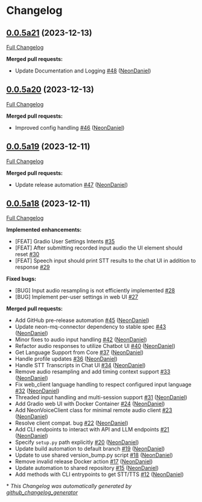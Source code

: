 # Changelog

## [0.0.5a21](https://github.com/NeonGeckoCom/neon-iris/tree/0.0.5a21) (2023-12-13)

[Full Changelog](https://github.com/NeonGeckoCom/neon-iris/compare/0.0.5a20...0.0.5a21)

**Merged pull requests:**

- Update Documentation and Logging [\#48](https://github.com/NeonGeckoCom/neon-iris/pull/48) ([NeonDaniel](https://github.com/NeonDaniel))

## [0.0.5a20](https://github.com/NeonGeckoCom/neon-iris/tree/0.0.5a20) (2023-12-13)

[Full Changelog](https://github.com/NeonGeckoCom/neon-iris/compare/0.0.5a19...0.0.5a20)

**Merged pull requests:**

- Improved config handling [\#46](https://github.com/NeonGeckoCom/neon-iris/pull/46) ([NeonDaniel](https://github.com/NeonDaniel))

## [0.0.5a19](https://github.com/NeonGeckoCom/neon-iris/tree/0.0.5a19) (2023-12-11)

[Full Changelog](https://github.com/NeonGeckoCom/neon-iris/compare/0.0.5a18...0.0.5a19)

**Merged pull requests:**

- Update release automation [\#47](https://github.com/NeonGeckoCom/neon-iris/pull/47) ([NeonDaniel](https://github.com/NeonDaniel))

## [0.0.5a18](https://github.com/NeonGeckoCom/neon-iris/tree/0.0.5a18) (2023-12-11)

[Full Changelog](https://github.com/NeonGeckoCom/neon-iris/compare/0.0.4...0.0.5a18)

**Implemented enhancements:**

- \[FEAT\] Gradio User Settings Intents [\#35](https://github.com/NeonGeckoCom/neon-iris/issues/35)
- \[FEAT\] After submitting recorded input audio the UI element should reset [\#30](https://github.com/NeonGeckoCom/neon-iris/issues/30)
- \[FEAT\] Speech input should print STT results to the chat UI in addition to response [\#29](https://github.com/NeonGeckoCom/neon-iris/issues/29)

**Fixed bugs:**

- \[BUG\] Input audio resampling is not efficiently implemented [\#28](https://github.com/NeonGeckoCom/neon-iris/issues/28)
- \[BUG\] Implement per-user settings in web UI [\#27](https://github.com/NeonGeckoCom/neon-iris/issues/27)

**Merged pull requests:**

- Add GitHub pre-release automation [\#45](https://github.com/NeonGeckoCom/neon-iris/pull/45) ([NeonDaniel](https://github.com/NeonDaniel))
- Update neon-mq-connector dependency to stable spec [\#43](https://github.com/NeonGeckoCom/neon-iris/pull/43) ([NeonDaniel](https://github.com/NeonDaniel))
- Minor fixes to audio input handling [\#42](https://github.com/NeonGeckoCom/neon-iris/pull/42) ([NeonDaniel](https://github.com/NeonDaniel))
- Refactor audio responses to utilize Chatbot UI [\#40](https://github.com/NeonGeckoCom/neon-iris/pull/40) ([NeonDaniel](https://github.com/NeonDaniel))
- Get Language Support from Core [\#37](https://github.com/NeonGeckoCom/neon-iris/pull/37) ([NeonDaniel](https://github.com/NeonDaniel))
- Handle profile updates [\#36](https://github.com/NeonGeckoCom/neon-iris/pull/36) ([NeonDaniel](https://github.com/NeonDaniel))
- Handle STT Transcripts in Chat UI [\#34](https://github.com/NeonGeckoCom/neon-iris/pull/34) ([NeonDaniel](https://github.com/NeonDaniel))
- Remove audio resampling and add timing context support [\#33](https://github.com/NeonGeckoCom/neon-iris/pull/33) ([NeonDaniel](https://github.com/NeonDaniel))
- Fix web\_client language handling to respect configured input language [\#32](https://github.com/NeonGeckoCom/neon-iris/pull/32) ([NeonDaniel](https://github.com/NeonDaniel))
- Threaded input handling and multi-session support [\#31](https://github.com/NeonGeckoCom/neon-iris/pull/31) ([NeonDaniel](https://github.com/NeonDaniel))
- Add Gradio web UI with Docker Container [\#24](https://github.com/NeonGeckoCom/neon-iris/pull/24) ([NeonDaniel](https://github.com/NeonDaniel))
- Add NeonVoiceClient class for minimal remote audio client [\#23](https://github.com/NeonGeckoCom/neon-iris/pull/23) ([NeonDaniel](https://github.com/NeonDaniel))
- Resolve client compat. bug [\#22](https://github.com/NeonGeckoCom/neon-iris/pull/22) ([NeonDaniel](https://github.com/NeonDaniel))
- Add CLI endpoints to interact with API and LLM endpoints [\#21](https://github.com/NeonGeckoCom/neon-iris/pull/21) ([NeonDaniel](https://github.com/NeonDaniel))
- Specify `setup.py` path explicitly [\#20](https://github.com/NeonGeckoCom/neon-iris/pull/20) ([NeonDaniel](https://github.com/NeonDaniel))
- Update build automation to default branch [\#19](https://github.com/NeonGeckoCom/neon-iris/pull/19) ([NeonDaniel](https://github.com/NeonDaniel))
- Update to use shared version\_bump.py script [\#18](https://github.com/NeonGeckoCom/neon-iris/pull/18) ([NeonDaniel](https://github.com/NeonDaniel))
- Remove invalid release Docker action [\#17](https://github.com/NeonGeckoCom/neon-iris/pull/17) ([NeonDaniel](https://github.com/NeonDaniel))
- Update automation to shared repository [\#15](https://github.com/NeonGeckoCom/neon-iris/pull/15) ([NeonDaniel](https://github.com/NeonDaniel))
- Add methods with CLI entrypoints to get STT/TTS [\#12](https://github.com/NeonGeckoCom/neon-iris/pull/12) ([NeonDaniel](https://github.com/NeonDaniel))



\* *This Changelog was automatically generated by [github_changelog_generator](https://github.com/github-changelog-generator/github-changelog-generator)*
